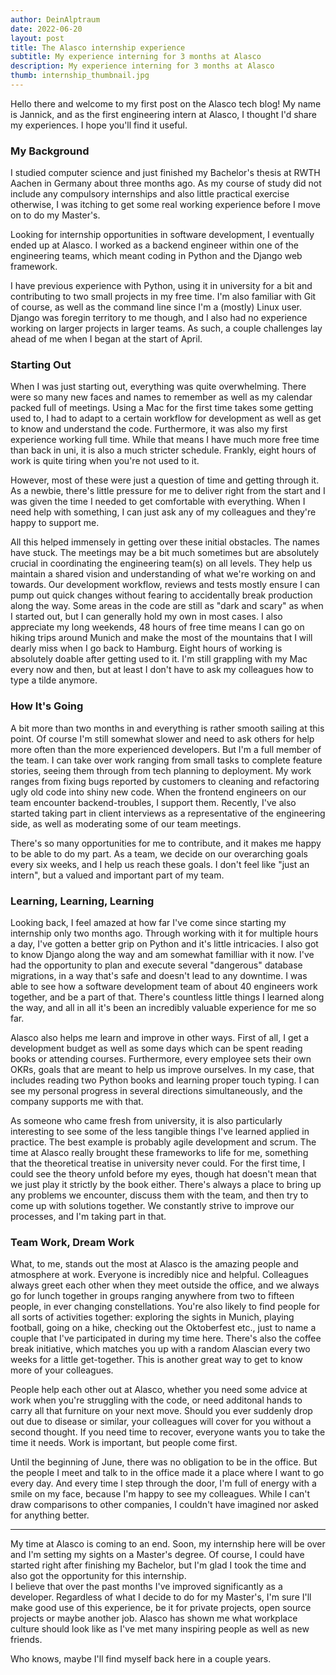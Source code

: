 ```yaml
---
author: DeinAlptraum
date: 2022-06-20
layout: post
title: The Alasco internship experience
subtitle: My experience interning for 3 months at Alasco
description: My experience interning for 3 months at Alasco
thumb: internship_thumbnail.jpg
---
```


Hello there and welcome to my first post on the Alasco tech blog! My name is Jannick, and as the first engineering intern at Alasco, I thought I'd share my experiences. I hope you'll find it useful.

### My Background

I studied computer science and just finished my Bachelor's thesis at RWTH Aachen in Germany about three months ago. As my course of study did not include any compulsory internships and also little practical exercise otherwise, I was itching to get some real working experience before I move on to do my Master's.

Looking for internship opportunities in software development, I eventually ended up at Alasco. I worked as a backend engineer within one of the engineering teams, which meant coding in Python and the Django web framework.

I have previous experience with Python, using it in university for a bit and contributing to two small projects in my free time. I'm also familiar with Git of course, as well as the command line since I'm a (mostly) Linux user. Django was foregin territory to me though, and I also had no experience working on larger projects in larger teams. As such, a couple challenges lay ahead of me when I began at the start of April.

### Starting Out

When I was just starting out, everything was quite overwhelming. There were so many new faces and names to remember as well as my calendar packed full of meetings. Using a Mac for the first time takes some getting used to, I had to adapt to a certain workflow for development as well as get to know and understand the code. Furthermore, it was also my first experience working full time. While that means I have much more free time than back in uni, it is also a much stricter schedule. Frankly, eight hours of work is quite tiring when you're not used to it.

However, most of these were just a question of time and getting through it. As a newbie, there's little pressure for me to deliver right from the start and I was given the time I needed to get comfortable with everything. When I need help with something, I can just ask any of my colleagues and they're happy to support me.

All this helped immensely in getting over these initial obstacles. The names have stuck. The meetings may be a bit much sometimes but are absolutely crucial in coordinating the engineering team(s) on all levels. They help us maintain a shared vision and understanding of what we're working on and towards. Our development workflow, reviews and tests mostly ensure I can pump out quick changes without fearing to accidentally break production along the way. Some areas in the code are still as "dark and scary" as when I started out, but I can generally hold my own in most cases. I also appreciate my long weekends, 48 hours of free time means I can go on hiking trips around Munich and make the most of the mountains that I will dearly miss when I go back to Hamburg. Eight hours of working is absolutely doable after getting used to it. I'm still grappling with my Mac every now and then, but at least I don't have to ask my colleagues how to type a tilde anymore.

### How It's Going

A bit more than two months in and everything is rather smooth sailing at this point. Of course I'm still somewhat slower and need to ask others for help more often than the more experienced developers. But I'm a full member of the team. I can take over work ranging from small tasks to complete feature stories, seeing them through from tech planning to deployment. My work ranges from fixing bugs reported by customers to cleaning and refactoring ugly old code into shiny new code. When the frontend engineers on our team encounter backend-troubles, I support them. Recently, I've also started taking part in client interviews as a representative of the engineering side, as well as moderating some of our team meetings.

There's so many opportunities for me to contribute, and it makes me happy to be able to do my part. As a team, we decide on our overarching goals every six weeks, and I help us reach these goals. I don't feel like "just an intern", but a valued and important part of my team.

### Learning, Learning, Learning

Looking back, I feel amazed at how far I've come since starting my internship only two months ago. Through working with it for multiple hours a day, I've gotten a better grip on Python and it's little intricacies. I also got to know Django along the way and am somewhat familliar with it now. I've had the opportunity to plan and execute several "dangerous" database migrations, in a way that's safe and doesn't lead to any downtime. I was able to see how a software development team of about 40 engineers work together, and be a part of that. There's countless little things I learned along the way, and all in all it's been an incredibly valuable experience for me so far.

Alasco also helps me learn and improve in other ways. First of all, I get a development budget as well as some days which can be spent reading books or attending courses. Furthermore, every employee sets their own OKRs, goals that are meant to help us improve ourselves. In my case, that includes reading two Python books and learning proper touch typing. I can see my personal progress in several directions simultaneously, and the company supports me with that.

As someone who came fresh from university, it is also particularly interesting to see some of the less tangible things I've learned applied in practice. The best example is probably agile development and scrum. The time at Alasco really brought these frameworks to life for me, something that the theoretical treatise in university never could. For the first time, I could see the theory unfold before my eyes, though hat doesn't mean that we just play it strictly by the book either. There's always a place to bring up any problems we encounter, discuss them with the team, and then try to come up with solutions together. We constantly strive to improve our processes, and I'm taking part in that. 

### Team Work, Dream Work

What, to me, stands out the most at Alasco is the amazing people and atmosphere at work. Everyone is incredibly nice and helpful. Colleagues always greet each other when they meet outside the office, and we always go for lunch together in groups ranging anywhere from two to fifteen people, in ever changing constellations. You're also likely to find people for all sorts of activities together: exploring the sights in Munich, playing football, going on a hike, checking out the Oktoberfest etc., just to name a couple that I've participated in during my time here. There's also the coffee break initiative, which matches you up with a random Alascian every two weeks for a little get-together. This is another great way to get to know more of your colleagues.

People help each other out at Alasco, whether you need some advice at work when you're struggling with the code, or need additonal hands to carry all that furniture on your next move. Should you ever suddenly drop out due to disease or similar, your colleagues will cover for you without a second thought. If you need time to recover, everyone wants you to take the time it needs. Work is important, but people come first.

Until the beginning of June, there was no obligation to be in the office. But the people I meet and talk to in the office made it a place where I want to go every day. And every time I step through the door, I'm full of energy with a smile on my face, because I'm happy to see my colleagues. While I can't draw comparisons to other companies, I couldn't have imagined nor asked for anything better.

---

My time at Alasco is coming to an end. Soon, my internship here will be over and I'm setting my sights on a Master's degree. Of course, I could have started right after finishing my Bachelor, but I'm glad I took the time and also got the opportunity for this internship.  
I believe that over the past months I've improved significantly as a developer. Regardless of what I decide to do for my Master's, I'm sure I'll make good use of this experience, be it for private projects, open source projects or maybe another job. Alasco has shown me what workplace culture should look like as I've met many inspiring people as well as new friends.

Who knows, maybe I'll find myself back here in a couple years.

